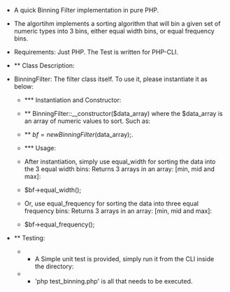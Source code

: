 - A quick Binning Filter implementation in pure PHP.
- The algortihm implements a sorting algorithm that will bin a given set of numeric types into 3 bins, either equal width bins, or equal frequency bins.


- Requirements: Just PHP. The Test is written for PHP-CLI.

- ** Class Description:
- BinningFilter:  The filter class itself. To use it, please instantiate it as below:
    - *** Instantiation and Constructor:
    - ** BinningFilter::__constructor($data_array) where the $data_array is an array of numeric values to sort. Such as:
    - ** $bf = new BinningFilter($data_array);.

    - *** Usage:
    - After instantiation, simply use equal_width for sorting the data into the 3 equal width bins: Returns 3 arrays in an array: [min, mid and max]:
    - $bf->equal_width();

    - Or, use equal_frequency for sorting the data into three equal frequency bins: Returns 3 arrays in an array: [min, mid and max]:
    - $bf->equal_frequency();

- ** Testing:
    - *  A Simple unit test is provided, simply run it from the CLI inside the directory:
    - * 'php test_binning.php' is all that needs to be executed.



